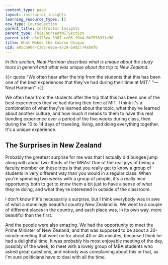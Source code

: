 ```yaml
---
content_type: page
layout: instructor_insights
learning_resource_types: []
ocw_type: CourseSection
parent_title: Instructor Insights
parent_type: ThisCourseAtMITSection
parent_uid: e6e123ea-3387-ce86-f9b4-0b7558331e90
title: What Makes the Course Unique
uid: e05c690d-c36c-e86a-a729-b9d2774ab6f6
---
```


_In this section, Neal Hartman describes what is unique about the study tours in general and what was unique about the trip to New Zealand._

{{< quote "We often hear after the trip from the students that this has been one of the best experiences that they've had during their time at MIT." "— Neal Hartman" >}}

We often hear from the students after the trip that this has been one of the best experiences they've had during their time at MIT. I think it's a combination of what they've learned about the topic, what they've learned about another culture, and how much it means to them to have this real bonding experience over a period of the five weeks during class, then during the 10 to 14 days of traveling, living, and doing everything together. It's a unique experience.

The Surprises in New Zealand
----------------------------

Probably the greatest surprise for me was that I actually did bungee jump along with about two-thirds of the MBAs! One of the real joys of being a faculty member on these trips is that you really get to know a group of students in very different way than you would in a regular class. When you're spending two weeks with a group of people, it's a really nice opportunity both to get to know them a bit just to have a sense of what they're doing, and what they're interested in outside of the classroom.

I don't know if it's necessarily a surprise, but I think everybody was in awe of what a stunningly beautiful country New Zealand is. We went to a couple of different places in the country, and each place was, in its own way, more beautiful than the first.

And the people were also amazing. We had the opportunity to meet the Prime Minister of New Zealand, and that was supposed to be about a 30-minute meeting that went on for about 40 or 45 minutes, because I think he had a delightful time. It was probably his most enjoyable meeting of the day, possibly of the week, to meet with a lovely group of MBA students who asked great questions, and nobody was complaining about this or that, as I'm sure politicians have to deal with all the time.